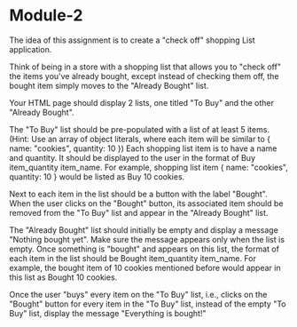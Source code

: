 # Module-2
The idea of this assignment is to create a "check off" shopping List application.

Think of being in a store with a shopping list that allows you to "check off" the items you've already bought, except instead of checking them off, the bought item simply moves to the "Already Bought" list.

Your HTML page should display 2 lists, one titled "To Buy" and the other "Already Bought".

The "To Buy" list should be pre-populated with a list of at least 5 items. (Hint: Use an array of object literals, where each item will be similar to { name: "cookies", quantity: 10 }) Each shopping list item is to have a name and quantity. It should be displayed to the user in the format of Buy item_quantity item_name. For example, shopping list item { name: "cookies", quantity: 10 } would be listed as Buy 10 cookies.

Next to each item in the list should be a button with the label "Bought". When the user clicks on the "Bought" button, its associated item should be removed from the "To Buy" list and appear in the "Already Bought" list.

The "Already Bought" list should initially be empty and display a message "Nothing bought yet". Make sure the message appears only when the list is empty. Once something is "bought" and appears on this list, the format of each item in the list should be Bought item_quantity item_name. For example, the bought item of 10 cookies mentioned before would appear in this list as Bought 10 cookies.

Once the user "buys" every item on the "To Buy" list, i.e., clicks on the "Bought" button for every item in the "To Buy" list, instead of the empty "To Buy" list, display the message "Everything is bought!"
